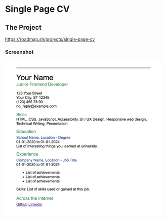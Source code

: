 # Single Page CV

## The Project
https://roadmap.sh/projects/single-page-cv

### Screenshot
![image](https://github.com/justwantajob/single-page-cv/blob/main/single-page-cv.png?raw=true)
